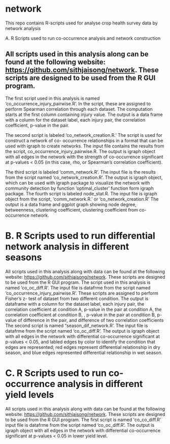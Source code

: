 # network
This repo contains R-scripts used for analyse crop health survey data by network analysis

A. R Scripts used to run co-occurrence analysis and network construction

## All scripts used in this analysis along can be found at the following website: https://github.com/sithjaisong/network. These scripts are designed to be used from the R GUI program.
The first script used in this analysis is named ‘co_occurrence_injury_pairwise.R’. In the script, these are assigned to perform Spearman correlation through each dataset. The computation starts at the first column containing injury value. The output is a data frame with a column for the dataset label, each injury pair, the correlation coefficient, p-value in the pair.

The second script is labeled ‘co_network_creation.R.’ The script is used for construct a network of co- occurrence relationships in a format that can be used with igraph to create networks. The input file contains the results from the script, co_occurrence_injury_pairwise.R. The output is igraph object with all edges in the network with the strength of co-occurrence significant at p-values < 0.05 (in this case, rho, or Spearman’s correlation coefficient).

The third script is labeled ‘comm_network.R’. The input file is the results from the script named ‘co_network_creation.R’. The output is igraph object, which can be used with igraph package to visualize the network with community detection by function ‘optimal_cluster’ function form igraph package.
The fourth script is labeled node_stat.R. The input file is igraph object from the script, ‘comm_network.R.’ or ‘co_network_creation.R’ The output is a data frame and ggplot graph showing node degree, betweenness, clustering coefficient, clustering coefficient from co-occurrence network. 

# B. R Scripts used to run differential network analysis in different seasons

All scripts used in this analysis along with data can be found at the following website: https://github.com/sithjaisong/network. These scripts are designed to be used from the R GUI program.
The script used in this analysis is named ‘co_oc_diff.R’. The input file is datafrme from the script named ‘co_occurrence_injury_pairwise.R’. These scripts are assigned to perform Fisher’s z- test of dataset from two different condition. The output is dataframe with a column for the dataset label, each injury pair, the correlation coefficient at condition A, p-value in the pair at condition A, the correlation coefficient at condition B, , p-value in the pair at condition B, p-value of difference in the pair, and difference of two correlation coefficients 
The second script is named “season_dif_network.R’. The input file is datafrme from the script named ‘co_oc_diff.R’. The output is igraph object with all edges in the network with differential co-occurrence significant at p-values < 0.05, and labled edges by color to identify the condition that edges are represented; red edges represent differential relationship in dry season, and blue edges represented differential relationship in wet season.

# C. R Scripts used to run co-occurrence analysis in different yield levels

All scripts used in this analysis along with data can be found at the following website: https://github.com/sithjaisong/network. These scripts are designed to be used from the R GUI program.
The first script is named 'co_co_diff.R' input file is datafrme from the script named ‘co_oc_diff.R’. The output is igraph object with all edges in the network with differential co-occurrence significant at p-values < 0.05 in lower yield level.
